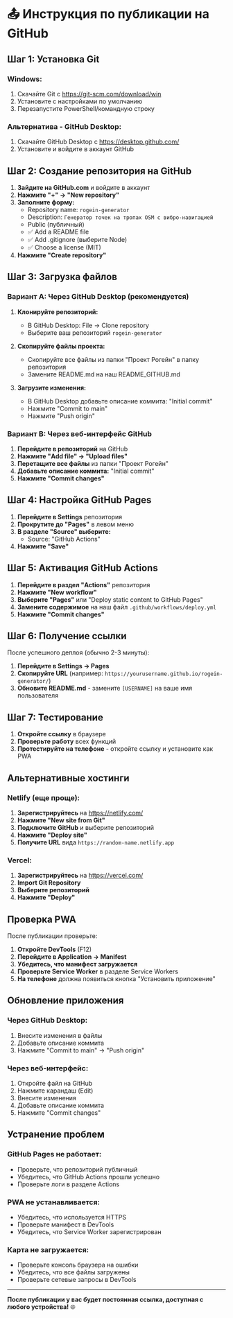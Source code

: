 # 📤 Инструкция по публикации на GitHub

## Шаг 1: Установка Git

### Windows:
1. Скачайте Git с https://git-scm.com/download/win
2. Установите с настройками по умолчанию
3. Перезапустите PowerShell/командную строку

### Альтернатива - GitHub Desktop:
1. Скачайте GitHub Desktop с https://desktop.github.com/
2. Установите и войдите в аккаунт GitHub

## Шаг 2: Создание репозитория на GitHub

1. **Зайдите на GitHub.com** и войдите в аккаунт
2. **Нажмите "+" → "New repository"**
3. **Заполните форму:**
   - Repository name: `rogein-generator`
   - Description: `Генератор точек на тропах OSM с вибро-навигацией`
   - Public (публичный)
   - ✅ Add a README file
   - ✅ Add .gitignore (выберите Node)
   - ✅ Choose a license (MIT)
4. **Нажмите "Create repository"**

## Шаг 3: Загрузка файлов

### Вариант A: Через GitHub Desktop (рекомендуется)

1. **Клонируйте репозиторий:**
   - В GitHub Desktop: File → Clone repository
   - Выберите ваш репозиторий `rogein-generator`

2. **Скопируйте файлы проекта:**
   - Скопируйте все файлы из папки "Проект Рогейн" в папку репозитория
   - Замените README.md на наш README_GITHUB.md

3. **Загрузите изменения:**
   - В GitHub Desktop добавьте описание коммита: "Initial commit"
   - Нажмите "Commit to main"
   - Нажмите "Push origin"

### Вариант B: Через веб-интерфейс GitHub

1. **Перейдите в репозиторий** на GitHub
2. **Нажмите "Add file" → "Upload files"**
3. **Перетащите все файлы** из папки "Проект Рогейн"
4. **Добавьте описание коммита:** "Initial commit"
5. **Нажмите "Commit changes"**

## Шаг 4: Настройка GitHub Pages

1. **Перейдите в Settings** репозитория
2. **Прокрутите до "Pages"** в левом меню
3. **В разделе "Source" выберите:**
   - Source: "GitHub Actions"
4. **Нажмите "Save"**

## Шаг 5: Активация GitHub Actions

1. **Перейдите в раздел "Actions"** репозитория
2. **Нажмите "New workflow"**
3. **Выберите "Pages"** или "Deploy static content to GitHub Pages"
4. **Замените содержимое** на наш файл `.github/workflows/deploy.yml`
5. **Нажмите "Commit changes"**

## Шаг 6: Получение ссылки

После успешного деплоя (обычно 2-3 минуты):

1. **Перейдите в Settings → Pages**
2. **Скопируйте URL** (например: `https://yourusername.github.io/rogein-generator/`)
3. **Обновите README.md** - замените `[USERNAME]` на ваше имя пользователя

## Шаг 7: Тестирование

1. **Откройте ссылку** в браузере
2. **Проверьте работу** всех функций
3. **Протестируйте на телефоне** - откройте ссылку и установите как PWA

## Альтернативные хостинги

### Netlify (еще проще):

1. **Зарегистрируйтесь** на https://netlify.com/
2. **Нажмите "New site from Git"**
3. **Подключите GitHub** и выберите репозиторий
4. **Нажмите "Deploy site"**
5. **Получите URL** вида `https://random-name.netlify.app`

### Vercel:

1. **Зарегистрируйтесь** на https://vercel.com/
2. **Import Git Repository**
3. **Выберите репозиторий**
4. **Нажмите "Deploy"**

## Проверка PWA

После публикации проверьте:

1. **Откройте DevTools** (F12)
2. **Перейдите в Application → Manifest**
3. **Убедитесь, что манифест загружается**
4. **Проверьте Service Worker** в разделе Service Workers
5. **На телефоне** должна появиться кнопка "Установить приложение"

## Обновление приложения

### Через GitHub Desktop:
1. Внесите изменения в файлы
2. Добавьте описание коммита
3. Нажмите "Commit to main" → "Push origin"

### Через веб-интерфейс:
1. Откройте файл на GitHub
2. Нажмите карандаш (Edit)
3. Внесите изменения
4. Добавьте описание коммита
5. Нажмите "Commit changes"

## Устранение проблем

### GitHub Pages не работает:
- Проверьте, что репозиторий публичный
- Убедитесь, что GitHub Actions прошли успешно
- Проверьте логи в разделе Actions

### PWA не устанавливается:
- Убедитесь, что используется HTTPS
- Проверьте манифест в DevTools
- Убедитесь, что Service Worker зарегистрирован

### Карта не загружается:
- Проверьте консоль браузера на ошибки
- Убедитесь, что все файлы загружены
- Проверьте сетевые запросы в DevTools

---

**После публикации у вас будет постоянная ссылка, доступная с любого устройства!** 🌐
